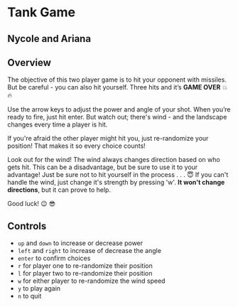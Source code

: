 # Tank Game
## Nycole and Ariana

## Overview
The objective of this two player game is to hit your opponent with missiles.  But be careful - you can also hit yourself.  Three hits and it’s **GAME OVER** :collision: :fire:

Use the arrow keys to adjust the power and angle of your shot.  When you’re ready to fire, just hit enter.  But watch out; there's wind - and the landscape changes every time a player is hit.

If you're afraid the other player might hit you, just re-randomize your position! That makes it so every choice counts!

Look out for the wind! The wind always changes direction based on who gets hit. This can be a disadvantage, but be sure to use it to your advantage! Just be sure not to hit yourself in the process . . . :innocent:
If you can't handle the wind, just change it's strength by pressing 'w'. **It won't change directions**, but it can prove to help.

Good luck! :wink: :sunglasses:

## Controls
* ```up``` and ```down``` to increase or decrease power
* ```left``` and ```right``` to increase of decrease the angle
* ```enter``` to confirm choices
* ```r``` for player one to re-randomize their position
* ```l``` for player two to re-randomize their position
* ```w``` for either player to re-randomize the wind speed
* ```y``` to play again
* ```n``` to quit

